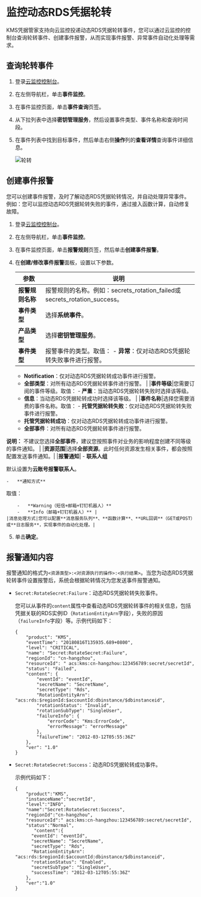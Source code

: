 # 监控动态RDS凭据轮转

KMS凭据管家支持向云监控投递动态RDS凭据轮转事件，您可以通过云监控的控制台查询轮转事件、创建事件报警，从而实现事件报警、异常事件自动化处理等需求。

## 查询轮转事件

1.  登录[云监控控制台](https://cloudmonitor.console.aliyun.com)。

2.  在左侧导航栏，单击**事件监控**。

3.  在事件监控页面，单击**事件查询**页签。

4.  从下拉列表中选择**密钥管理服务**，然后设置事件类型、事件名称和查询时间段。

5.  在事件列表中找到目标事件，然后单击右侧**操作**列的**查看详情**查询事件详细信息。

    ![轮转](https://static-aliyun-doc.oss-accelerate.aliyuncs.com/assets/img/zh-CN/1409808061/p201047.png)


## 创建事件报警

您可以创建事件报警，及时了解动态RDS凭据轮转情况，并自动处理异常事件。例如：您可以监控动态RDS凭据轮转失败的事件，通过接入函数计算，自动修复故障。

1.  登录[云监控控制台](https://cloudmonitor.console.aliyun.com)。

2.  在左侧导航栏，单击**事件监控**。

3.  在事件监控页面，单击**报警规则**页签，然后单击**创建事件报警**。

4.  在**创建/修改事件报警**面板，设置以下参数。

    |参数|说明|
    |--|--|
    |**报警规则名称**|报警规则的名称。例如：secrets\_rotation\_failed或secrets\_rotation\_success。|
    |**事件类型**|选择**系统事件**。|
    |**产品类型**|选择**密钥管理服务**。|
    |**事件类型**|报警事件的类型。取值：    -   **异常**：仅对动态RDS凭据轮转失败事件进行报警。
    -   **Notification**：仅对动态RDS凭据轮转成功事件进行报警。
    -   **全部类型**：对所有动态RDS凭据轮转事件进行报警。 |
    |**事件等级**|您需要订阅的事件等级。取值：    -   **严重**：当动态RDS凭据轮转失败时选择该等级。
    -   **信息**：当动态RDS凭据轮转成功时选择该等级。 |
    |**事件名称**|选择您需要消费的事件名称。取值：    -   **托管凭据轮转失败**：仅对动态RDS凭据轮转失败事件进行报警。
    -   **托管凭据轮转成功**：仅对动态RDS凭据轮转成功事件进行报警。
    -   **全部事件**：对所有动态RDS凭据轮转事件进行报警。

**说明：** 不建议您选择**全部事件**，建议您按照事件对业务的影响程度创建不同等级的事件通知。 |
    |**资源范围**|选择**全部资源**。此时任何资源发生相关事件，都会按照配置发送事件通知。|
    |**报警通知**|    -   **联系人组**

默认设置为**云账号报警联系人**。

    -   **通知方式**

取值：

        -   **Warning（短信+邮箱+钉钉机器人）**
        -   **Info（邮箱+钉钉机器人）** |
    |消息处理方式|您可以配置**消息服务队列**、**函数计算**、**URL回调**（GET或POST）或**日志服务**，实现事件的自动化处理。|

5.  单击**确定**。


## 报警通知内容

报警通知的格式为`<资源类型>:<对资源执行的操作>:<执行结果>`。当您为动态RDS凭据轮转事件设置报警后，系统会根据轮转情况为您发送事件报警通知。

-   `Secret:RotateSecret:Failure`：动态RDS凭据轮转失败事件。

    您可以从事件的`content`属性中查看动态RDS凭据轮转事件的相关信息，包括凭据关联的RDS实例ID（`RotationEntityArn`字段），失败的原因（`failureInfo`字段）等。示例代码如下：

    ```
    {
        "product": "KMS",
        "eventTime": "20180816T135935.689+0800",
        "level": "CRITICAL",
        "name": "Secret:RotateSecret:Failure",
        "regionId": "cn-hangzhou",
        "resourceId": " acs:kms:cn-hangzhou:123456789:secret/secretId",
        "status": "Failed",
        "content": {
            "eventId": "eventId",
            "secretName": "SecretName",
            "secretType": "Rds",
            "RotationEntityArn": "acs:rds:$regionId:$accountId:dbinstance/$dbinstanceid",
            "rotationStatus": "Invalid",
            "rotationSubType": "SingleUser",
            "failureInfo": {
                "errorCode": "Kms:ErrorCode",
                "errorMessage": "errorMessage"
            },
            "failureTime": "2012-03-12T05:55:36Z"
        },
        "ver": "1.0"
    }
    ```

-   `Secret:RotateSecret:Success`：动态RDS凭据轮转成功事件。

    示例代码如下：

    ```
    {
        "product":"KMS",
        "instanceName":"secretId", 
        "level":"INFO",
        "name":"Secret:RotateSecret:Success",
        "regionId":"cn-hangzhou",
        "resourceId":" acs:kms:cn-hangzhou:123456789:secret/secretId",
        "status":"Normal",
           "content":{
          "eventId": "eventId",
          "secretName": "SecretName",
          "secretType": "Rds",
          "RotationEntityArn": "acs:rds:$regionId:$accountId:dbinstance/$dbinstanceid",
          "rotationStatus": "Enabled",
          "secretSubType": "SingleUser",
          "successTime": "2012-03-12T05:55:36Z"
        },
        "ver":"1.0"
    }
    ```


